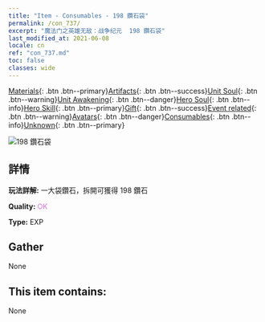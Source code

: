 ```yaml
---
title: "Item - Consumables - 198 鑽石袋"
permalink: /con_737/
excerpt: "魔法门之英雄无敌：战争纪元  198 鑽石袋"
last_modified_at: 2021-06-08
locale: cn
ref: "con_737.md"
toc: false
classes: wide
---
```

 [Materials](/ItemsCN/){: .btn .btn--primary}[Artifacts](/ItemsCN/Artifacts/){: .btn .btn--success}[Unit Soul](/ItemsCN/UnitSoul/){: .btn .btn--warning}[Unit Awakening](/ItemsCN/UnitAwakening/){: .btn .btn--danger}[Hero Soul](/ItemsCN/HeroSoul/){: .btn .btn--info}[Hero Skill](/ItemsCN/HeroSkill/){: .btn .btn--primary}[Gift](/ItemsCN/Gift/){: .btn .btn--success}[Event related](/ItemsCN/Events/){: .btn .btn--warning}[Avatars](/ItemsCN/Avatars/){: .btn .btn--danger}[Consumables](/ItemsCN/Consumables/){: .btn .btn--info}[Unknown](/ItemsCN/Unknown/){: .btn .btn--primary}

 ![198 鑽石袋](/images/t/i_tool_30273.png)

## 詳情
 **玩法詳解:** 一大袋鑽石，拆開可獲得 198 鑽石

 **Quality:** <span style="color: #DA70D6">OK</span>

 **Type:** EXP

## Gather

  None

## This item contains:

  None

